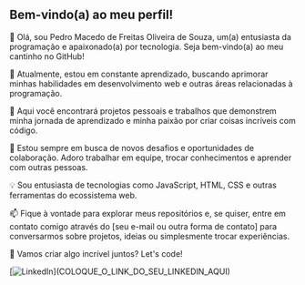 ## Bem-vindo(a) ao meu perfil!

👋 Olá, sou Pedro Macedo de Freitas Oliveira de Souza, um(a) entusiasta da programação e apaixonado(a) por tecnologia. Seja bem-vindo(a) ao meu cantinho no GitHub!

🌱 Atualmente, estou em constante aprendizado, buscando aprimorar minhas habilidades em desenvolvimento web e outras áreas relacionadas à programação.

🚀 Aqui você encontrará projetos pessoais e trabalhos que demonstrem minha jornada de aprendizado e minha paixão por criar coisas incríveis com código.

🔭 Estou sempre em busca de novos desafios e oportunidades de colaboração. Adoro trabalhar em equipe, trocar conhecimentos e aprender com outras pessoas.

💡 Sou entusiasta de tecnologias como JavaScript, HTML, CSS e outras ferramentas do ecossistema web.

📫 Fique à vontade para explorar meus repositórios e, se quiser, entre em contato comigo através do [seu e-mail ou outra forma de contato] para conversarmos sobre projetos, ideias ou simplesmente trocar experiências.

🌟 Vamos criar algo incrível juntos? Let's code!

[![LinkedIn]([https://img.shields.io/badge/LinkedIn-Connect-blue?style=flat-square&logo=linkedin&logoColor=white&link=COLOQUE_O_LINK_DO_SEU_LINKEDIN_AQUI](https://www.linkedin.com/in/pedro-macedo-83a692206/))](COLOQUE_O_LINK_DO_SEU_LINKEDIN_AQUI)
